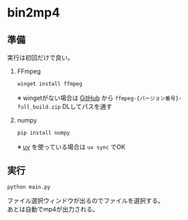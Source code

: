 # bin2mp4

## 準備

実行は初回だけで良い。  

1. FFmpeg

    ```sh
    winget install ffmpeg
    ```
    
    ※ wingetがない場合は [GitHub](https://github.com/GyanD/codexffmpeg/releases/latest) から `ffmpeg-{バージョン番号}-full_build.zip` DLしてパスを通す

3. numpy

    ```sh
    pip install numpy
    ```

    ※ [uv](https://github.com/astral-sh/uv) を使っている場合は `uv sync` でOK

## 実行

```sh
python main.py
```

ファイル選択ウィンドウが出るのでファイルを選択する。  
あとは自動でmp4が出力される。  
